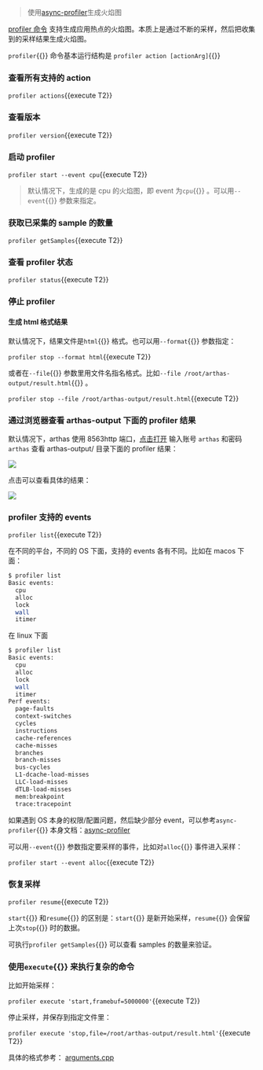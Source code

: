 > 使用[async-profiler](https://github.com/jvm-profiling-tools/async-profiler)生成火焰图

[profiler 命令](https://arthas.aliyun.com/doc/profiler.html) 支持生成应用热点的火焰图。本质上是通过不断的采样，然后把收集到的采样结果生成火焰图。

`profiler`{{}} 命令基本运行结构是 `profiler action [actionArg]`{{}}

### 查看所有支持的 action

`profiler actions`{{execute T2}}

### 查看版本

`profiler version`{{execute T2}}

### 启动 profiler

`profiler start --event cpu`{{execute T2}}

> 默认情况下，生成的是 cpu 的火焰图，即 event 为`cpu`{{}} 。可以用`--event`{{}} 参数来指定。

### 获取已采集的 sample 的数量

`profiler getSamples`{{execute T2}}

### 查看 profiler 状态

`profiler status`{{execute T2}}

### 停止 profiler

#### 生成 html 格式结果

默认情况下，结果文件是`html`{{}} 格式。也可以用`--format`{{}} 参数指定：

`profiler stop --format html`{{execute T2}}

或者在`--file`{{}} 参数里用文件名指名格式。比如`--file /root/arthas-output/result.html`{{}} 。

`profiler stop --file /root/arthas-output/result.html`{{execute T2}}

### 通过浏览器查看 arthas-output 下面的 profiler 结果

默认情况下，arthas 使用 8563http 端口，[点击打开]({{TRAFFIC_HOST1_8563}}/arthas-output/) 输入账号 `arthas` 和密码 `arthas` 查看 arthas-output/ 目录下面的 profiler 结果：

![](https://arthas.aliyun.com/doc/_images/arthas-output.jpg)

点击可以查看具体的结果：

![](https://arthas.aliyun.com/doc/_images/arthas-output-svg.jpg)

### profiler 支持的 events

`profiler list`{{execute T2}}

在不同的平台，不同的 OS 下面，支持的 events 各有不同。比如在 macos 下面：

```bash
$ profiler list
Basic events:
  cpu
  alloc
  lock
  wall
  itimer
```

在 linux 下面

```bash
$ profiler list
Basic events:
  cpu
  alloc
  lock
  wall
  itimer
Perf events:
  page-faults
  context-switches
  cycles
  instructions
  cache-references
  cache-misses
  branches
  branch-misses
  bus-cycles
  L1-dcache-load-misses
  LLC-load-misses
  dTLB-load-misses
  mem:breakpoint
  trace:tracepoint
```

如果遇到 OS 本身的权限/配置问题，然后缺少部分 event，可以参考`async-profiler`{{}} 本身文档：[async-profiler](https://github.com/jvm-profiling-tools/async-profiler)

可以用`--event`{{}} 参数指定要采样的事件，比如对`alloc`{{}} 事件进入采样：

`profiler start --event alloc`{{execute T2}}

### 恢复采样

`profiler resume`{{execute T2}}

`start`{{}} 和`resume`{{}} 的区别是：`start`{{}} 是新开始采样，`resume`{{}} 会保留上次`stop`{{}} 时的数据。

可执行`profiler getSamples`{{}} 可以查看 samples 的数量来验证。

### 使用`execute`{{}} 来执行复杂的命令

比如开始采样：

`profiler execute 'start,framebuf=5000000'`{{execute T2}}

停止采样，并保存到指定文件里：

`profiler execute 'stop,file=/root/arthas-output/result.html'`{{execute T2}}

具体的格式参考： [arguments.cpp](https://github.com/jvm-profiling-tools/async-profiler/blob/v2.5/src/arguments.cpp#L50)
